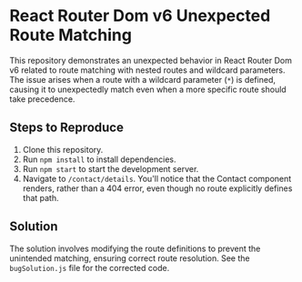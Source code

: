# React Router Dom v6 Unexpected Route Matching

This repository demonstrates an unexpected behavior in React Router Dom v6 related to route matching with nested routes and wildcard parameters.  The issue arises when a route with a wildcard parameter (`*`) is defined, causing it to unexpectedly match even when a more specific route should take precedence.

## Steps to Reproduce
1. Clone this repository.
2. Run `npm install` to install dependencies.
3. Run `npm start` to start the development server.
4. Navigate to `/contact/details`.  You'll notice that the Contact component renders, rather than a 404 error, even though no route explicitly defines that path. 

## Solution
The solution involves modifying the route definitions to prevent the unintended matching, ensuring correct route resolution.  See the `bugSolution.js` file for the corrected code. 